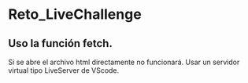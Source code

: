# Reto_LiveChallenge

## Uso la función fetch. 
Si se abre el archivo html directamente no funcionará.
Usar un servidor virtual tipo LiveServer de VScode.
